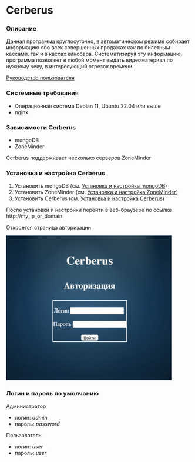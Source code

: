 # Cerberus
### Описание
Данная программа круглосуточно, в автоматическом режиме собирает информацию обо всех совершенных продажах как по билетным кассами, так и в кассах кинобара. Систематизируя эту информацию, программа позволяет в любой момент выдать видеоматериал по нужному чеку, в интересующий  отрезок времени.

[Руководство пользователя](user_manual.md)

### Системные требования
* Операционная система Debian 11, Ubuntu 22.04 или выше
* nginx

### Зависимости Cerberus
* mongoDB
* ZoneMinder

Cerberus поддерживает несколько серверов ZoneMinder 

### Установка и настройка Cerberus
1. Установить mongoDB (см. [Установка и настройка mongoDB](install_mongo.md))
2. Установить ZoneMinder (см. [Установка и настройка ZoneMinder](https://zoneminder.readthedocs.io/en/latest/index.html))
3. Установить Cerberus (см. [Установка и настройка Cerberus](install_cerberus.md))

После установки и настройки перейти в веб-браузере по cсылке 
http://my_ip_or_domain

Откроется страница авторизации

[<img src="images/login.png" width="450"/>](images/login.png)

### Логин и пароль по умолчанию

Администратор
* логин: *admin*
* пароль: *password*

Пользователь 
* логин: *user*
* пароль: *user*

